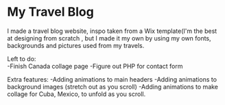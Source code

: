 # My Travel Blog

I made a travel blog website, inspo taken from a Wix template(I'm the best at designing from scratch , but I made it my own by using my own fonts, backgrounds and pictures used from my travels. 

Left to do:  
-Finish Canada collage page
-Figure out PHP for contact form

Extra features:
-Adding animations to main headers 
-Adding animations to background images (stretch out as you scroll)
-Adding animations to make collage for Cuba, Mexico, to unfold as you scroll.
